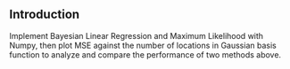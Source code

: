 ## Introduction
Implement Bayesian Linear Regression and Maximum Likelihood with Numpy, then plot MSE against the number of locations in Gaussian basis function to analyze and compare the performance of two methods above.
